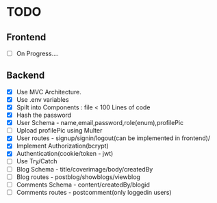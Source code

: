 # TODO

## Frontend

- [ ] On Progress....

## Backend

- [x] Use MVC Architecture.
- [x] Use .env variables
- [x] Spilt into Components : file < 100 Lines of code
- [x] Hash the password
- [x] User Schema - name,email,password,role(enum),profilePic
- [ ] Upload profilePic using Multer
- [x] User routes - signup/signin/logout(can be implemented in frontend)/
- [x] Implement Authorization(bcrypt)
- [x] Authentication(cookie/token - jwt)
- [ ] Use Try/Catch
- [ ] Blog Schema - title/coverimage/body/createdBy
- [ ] Blog routes - postblog/showblogs/viewblog
- [ ] Comments Schema - content/createdBy/blogid
- [ ] Comments routes - postcomment(only loggedin users)
